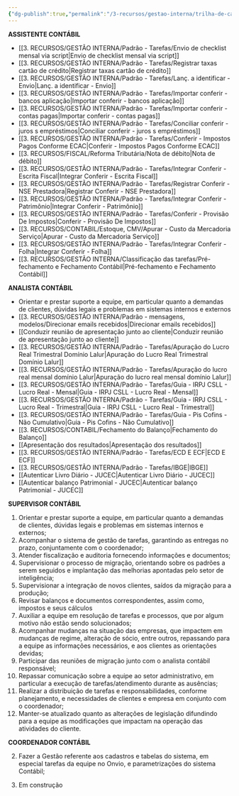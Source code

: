 ```yaml
---
{"dg-publish":true,"permalink":"/3-recursos/gestao-interna/trilha-de-carreira-cargos-funcoes/tarefas-por-cargo/","dgPassFrontmatter":true,"created":"2025-06-16T11:39:53.379-03:00","updated":"2025-09-09T10:47:03.895-03:00"}
---
```



**ASSISTENTE CONTÁBIL**

-  [[3. RECURSOS/GESTÃO INTERNA/Padrão - Tarefas/Envio de checklist mensal via script\|Envio de checklist mensal via script]]
-  [[3. RECURSOS/GESTÃO INTERNA/Padrão - Tarefas/Registrar taxas cartão de crédito\|Registrar taxas cartão de crédito]]
-  [[3. RECURSOS/GESTÃO INTERNA/Padrão - Tarefas/Lanç. a identificar - Envio\|Lanç. a identificar - Envio]]
-  [[3. RECURSOS/GESTÃO INTERNA/Padrão - Tarefas/Importar conferir - bancos aplicação\|Importar conferir - bancos aplicação]]
-  [[3. RECURSOS/GESTÃO INTERNA/Padrão - Tarefas/Importar conferir - contas pagas\|Importar conferir - contas pagas]]
-  [[3. RECURSOS/GESTÃO INTERNA/Padrão - Tarefas/Conciliar conferir - juros s  empréstimos\|Conciliar conferir - juros s  empréstimos]]
-  [[3. RECURSOS/GESTÃO INTERNA/Padrão - Tarefas/Conferir - Impostos Pagos Conforme ECAC\|Conferir - Impostos Pagos Conforme ECAC]]
- [[3. RECURSOS/FISCAL/Reforma Tributária/Nota de débito\|Nota de débito]]
-  [[3. RECURSOS/GESTÃO INTERNA/Padrão - Tarefas/Integrar Conferir - Escrita Fiscal\|Integrar Conferir - Escrita Fiscal]]
-  [[3. RECURSOS/GESTÃO INTERNA/Padrão - Tarefas/Registrar Conferir - NSE Prestadora\|Registrar Conferir - NSE Prestadora]]
-  [[3. RECURSOS/GESTÃO INTERNA/Padrão - Tarefas/Integrar Conferir - Patrimônio\|Integrar Conferir - Patrimônio]]
-  [[3. RECURSOS/GESTÃO INTERNA/Padrão - Tarefas/Conferir - Provisão De Impostos\|Conferir - Provisão De Impostos]]
-  [[3. RECURSOS/CONTABIL/Estoque, CMV/Apurar - Custo da Mercadoria Serviço\|Apurar - Custo da Mercadoria Serviço]]
- [[3. RECURSOS/GESTÃO INTERNA/Padrão - Tarefas/Integrar Conferir - Folha\|Integrar Conferir - Folha]]
- [[3. RECURSOS/GESTÃO INTERNA/Classificação das tarefas/Pré-fechamento e Fechamento Contábil\|Pré-fechamento e Fechamento Contábil]]



**ANALISTA CONTÁBIL**

- Orientar e prestar suporte a equipe, em particular quanto a demandas de clientes, dúvidas legais e problemas em sistemas internos e externos
- [[3. RECURSOS/GESTÃO INTERNA/Padrão - mensagens, modelos/Direcionar emails recebidos\|Direcionar emails recebidos]]
- [[Conduzir reunião de apresentação junto ao cliente\|Conduzir reunião de apresentação junto ao cliente]]
-  [[3. RECURSOS/GESTÃO INTERNA/Padrão - Tarefas/Apuração do Lucro Real Trimestral Domínio Lalur\|Apuração do Lucro Real Trimestral Domínio Lalur]]
-  [[3. RECURSOS/GESTÃO INTERNA/Padrão - Tarefas/Apuração do lucro real mensal domínio Lalur\|Apuração do lucro real mensal domínio Lalur]]
-  [[3. RECURSOS/GESTÃO INTERNA/Padrão - Tarefas/Guia - IRPJ CSLL - Lucro Real - Mensal\|Guia - IRPJ CSLL - Lucro Real - Mensal]]
-  [[3. RECURSOS/GESTÃO INTERNA/Padrão - Tarefas/Guia - IRPJ CSLL - Lucro Real - Trimestral\|Guia - IRPJ CSLL - Lucro Real - Trimestral]]
-  [[3. RECURSOS/GESTÃO INTERNA/Padrão - Tarefas/Guia - Pis Cofins - Não Cumulativo\|Guia - Pis Cofins - Não Cumulativo]]
- [[3. RECURSOS/CONTABIL/Fechamento do Balanço\|Fechamento do Balanço]]
- [[Apresentação dos resultados\|Apresentação dos resultados]]
- [[3. RECURSOS/GESTÃO INTERNA/Padrão - Tarefas/ECD E ECF\|ECD E ECF]]
- [[3. RECURSOS/GESTÃO INTERNA/Padrão - Tarefas/IBGE\|IBGE]]
- [[Autenticar Livro Diário - JUCEC\|Autenticar Livro Diário - JUCEC]]
- [[Autenticar balanço Patrimonial - JUCEC\|Autenticar balanço Patrimonial - JUCEC]]


**SUPERVISOR CONTÁBIL**

1. Orientar e prestar suporte a equipe, em particular quanto a demandas de clientes, dúvidas legais e problemas em sistemas internos e externos;
2. Acompanhar o sistema de gestão de tarefas, garantindo as entregas no prazo, conjuntamente com o coordenador;
3. Atender fiscalização e auditoria fornecendo informações e documentos;
4. Supervisionar o processo de migração, orientando sobre os padrões a serem seguidos e implantação das melhorias apontadas pelo setor de inteligência;
5. Supervisionar a integração de novos clientes, saídos da migração para a produção;
6. Revisar balanços e documentos correspondentes, assim como, impostos e seus cálculos
7. Auxiliar a equipe em resolução de tarefas e processos, que por algum motivo não estão sendo solucionados;
8. Acompanhar mudanças na situação das empresas, que impactem em mudanças de regime, alteração de sócio, entre outros, repassando para a equipe as informações necessários, e aos clientes as orientações devidas;
9. Participar das reuniões de migração junto com o analista contábil responsável;
10. Repassar comunicação sobre a equipe ao setor administrativo, em particular a execução de tarefas/atendimento durante as ausências;
11. Realizar a distribuição de tarefas e responsabilidades, conforme planejamento, e necessidades de clientes e empresa em conjunto com o coordenador;
12. Manter-se atualizado quanto as alterações de legislação difundindo para a equipe as modificações que impactam na operação das atividades do cliente.


**COORDENADOR CONTÁBIL**

2. Fazer a Gestão referente aos cadastros e tabelas do sistema, em especial tarefas da equipe no Onvio, e parametrizações do sistema Contábil;

3. Em construção
